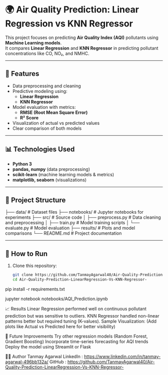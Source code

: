 # 🌍 Air Quality Prediction: Linear Regression vs KNN Regressor

This project focuses on predicting **Air Quality Index (AQI)** pollutants using **Machine Learning models**.  
It compares **Linear Regression** and **KNN Regressor** in predicting pollutant concentrations like CO, NO₂, and NMHC.

---

## 📌 Features
- Data preprocessing and cleaning  
- Predictive modeling using:
  - **Linear Regression**
  - **KNN Regressor**
- Model evaluation with metrics:
  - **RMSE (Root Mean Square Error)**
  - **R² Score**
- Visualization of actual vs predicted values  
- Clear comparison of both models  

---

## 📊 Technologies Used
- **Python 3**
- **pandas, numpy** (data preprocessing)
- **scikit-learn** (machine learning models & metrics)
- **matplotlib, seaborn** (visualizations)

---

## 📂 Project Structure
├── data/ # Dataset files
├── notebooks/ # Jupyter notebooks for experiments
├── src/ # Source code
│ ├── preprocess.py # Data cleaning and preprocessing
│ ├── train.py # Model training scripts
│ └── evaluate.py # Model evaluation
├── results/ # Plots and model comparisons
└── README.md # Project documentation

---

## 🚀 How to Run
1. Clone this repository:
   ```bash
   git clone https://github.com/TanmayAgarwal40/Air-Quality-Prediction-LinearRegression-Vs-KNN-Regressor-.git
   cd Air-Quality-Prediction-LinearRegression-Vs-KNN-Regressor-

pip install -r requirements.txt

jupyter notebook notebooks/AQI_Prediction.ipynb


📈 Results
Linear Regression performed well on continuous pollutant prediction but was sensitive to outliers.
KNN Regressor handled non-linear patterns better but required tuning (K-values).
Sample Visualization:
(Add plots like Actual vs Predicted here for better visibility)

🔮 Future Improvements
Try other regression models (Random Forest, Gradient Boosting)
Incorporate time-series forecasting for AQI trends
Deploy the model using Streamlit or Flask

🧑‍💻 Author
Tanmay Agarwal
LinkedIn : https://www.linkedin.com/in/tanmay-agarwal-496bb132a/
GitHub : https://github.com/TanmayAgarwal40/Air-Quality-Prediction-LinearRegression-Vs-KNN-Regressor-